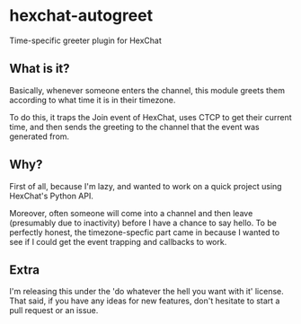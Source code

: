 # hexchat-autogreet
Time-specific greeter plugin for HexChat

## What is it?
Basically, whenever someone enters the channel, this module greets them according to what time it is in their timezone.

To do this, it traps the Join event of HexChat, uses CTCP to get their current time, and then sends the greeting to the channel that the event was generated from.

## Why?
First of all, because I'm lazy, and wanted to work on a quick project using HexChat's Python API.

Moreover, often someone will come into a channel and then leave (presumably due to inactivity) before I have a chance to say hello. To be perfectly honest, the timezone-specfic part came in because I wanted to see if I could get the event trapping and callbacks to work.

## Extra
I'm releasing this under the 'do whatever the hell you want with it' license. That said, if you have any ideas for new features, don't hesitate to start a pull request or an issue.
